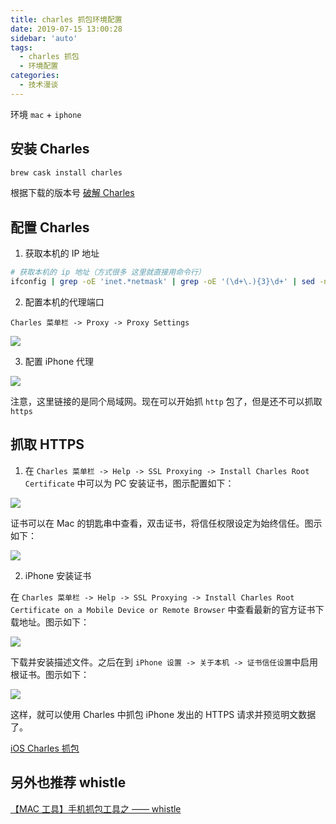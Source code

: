 ```yaml
---
title: charles 抓包环境配置
date: 2019-07-15 13:00:28
sidebar: 'auto'
tags:
  - charles 抓包
  - 环境配置
categories:
  - 技术漫谈
---
```


环境 `mac` + `iphone`

## 安装 Charles

```bash
brew cask install charles
```

根据下载的版本号 [破解 Charles](https://www.zzzmode.com/mytools/charles/)

## 配置 Charles

1. 获取本机的 IP 地址

```bash
# 获取本机的 ip 地址（方式很多 这里就直接用命令行）
ifconfig | grep -oE 'inet.*netmask' | grep -oE '(\d+\.){3}\d+' | sed -n 2p
```

2. 配置本机的代理端口

`Charles 菜单栏 -> Proxy -> Proxy Settings`

![](https://gitee.com/alvin0216/cdn/raw/master/images/proxy-settings.png)

3. 配置 iPhone 代理

![](https://gitee.com/alvin0216/cdn/raw/master/images/phone-proxy.png)

注意，这里链接的是同个局域网。现在可以开始抓 `http` 包了，但是还不可以抓取 `https`

## 抓取 HTTPS

1. 在 `Charles 菜单栏 -> Help -> SSL Proxying -> Install Charles Root Certificate` 中可以为 PC 安装证书，图示配置如下：

![](https://gitee.com/alvin0216/cdn/raw/master/images/add-certificate.png)

证书可以在 Mac 的钥匙串中查看，双击证书，将信任权限设定为始终信任。图示如下：

![](https://gitee.com/alvin0216/cdn/raw/master/images/auth-certificate.png)

2. iPhone 安装证书

在 `Charles 菜单栏 -> Help -> SSL Proxying -> Install Charles Root Certificate on a Mobile Device or Remote Browser` 中查看最新的官方证书下载地址。图示如下：

![](https://gitee.com/alvin0216/cdn/raw/master/images/phone-certificate.png)

下载并安装描述文件。之后在到 `iPhone 设置 -> 关于本机 -> 证书信任设置`中启用根证书。图示如下：

![](https://gitee.com/alvin0216/cdn/raw/master/images/phone-auth-certificate.png)

这样，就可以使用 Charles 中抓包 iPhone 发出的 HTTPS 请求并预览明文数据了。

[iOS Charles 抓包](https://juejin.im/post/5c4ed14f6fb9a049ed3142cc)

## 另外也推荐 whistle

[【MAC 工具】手机抓包工具之 —— whistle](https://blog.csdn.net/weixin_42534940/article/details/88783455)
